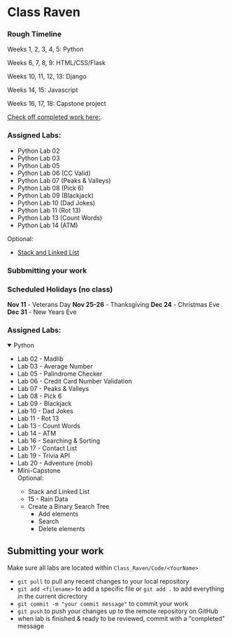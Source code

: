 # Class Raven

### Rough Timeline

Weeks 1, 2, 3, 4, 5: Python 

Weeks 6, 7, 8, 9: HTML/CSS/Flask

Weeks 10, 11, 12, 13: Django

Weeks 14, 15: Javascript

Weeks 16, 17, 18: Capstone project
 
 [Check off completed work here:](https://docs.google.com/document/d/1FIEfkpRa00o4KCnnR45cFFjWIjSOdgNEQnmEge-KZC8/edit?usp=sharing).
 
### Assigned Labs: 
  - Python Lab 02
  - Python Lab 03
  - Python Lab 05
  - Python Lab 06 (CC Valid)
  - Python Lab 07 (Peaks & Valleys)
  - Python Lab 08 (Pick 6)
  - Python Lab 09 (Blackjack)
  - Python Lab 10 (Dad Jokes)
  - Python Lab 11 (Rot 13)
  - Python Lab 13 (Count Words)
  - Python Lab 14 (ATM)

Optional:
- [Stack and Linked List](/1%20Python/labs/optional/stack_and_linked_list.md)
### Subbmitting your work

### Scheduled Holidays (no class)
**Nov 11** - Veterans Day
**Nov 25-26** - Thanksgiving
**Dec 24** - Christmas Eve
**Dec 31** - New Years Eve

### Assigned Labs:

<details open>
  <summary>Python</summary>
  <ul>
    <li>Lab 02 - Madlib</li>
    <li>Lab 03 - Average Number</li>
    <li>Lab 05 - Palindrome Checker</li>
    <li>Lab 06 - Credit Card Number Validation</li>
    <li>Lab 07 - Peaks & Valleys</li>
    <li>Lab 08 - Pick 6</li>
    <li>Lab 09 - Blackjack</li>
    <li>Lab 10 - Dad Jokes</li>
    <li>Lab 11 - Rot 13</li>
    <li>Lab 13 - Count Words</li>
    <li>Lab 14 - ATM</li>
    <li>Lab 16 - Searching & Sorting</li>
    <li>Lab 17 - Contact List</li>
    <li>Lab 19 - Trivia API</li>
    <li>Lab 20 - Adventure (mob)</li>
    <li>Mini-Capstone</li>
    <summary>Optional:</summary>
    <ul>
      <li>Stack and Linked List</li>
      <li>15 - Rain Data</li>
      <li>
      Create a Binary Search Tree
        <ul>
            <li>Add elements</li>
            <li>Search</li>
            <li>Delete elements</li>
        </ul>
      </li>
    </ul>
  </ul>
</details>

## Submitting your work

Make sure all labs are located within `Class_Raven/Code/<YourName>`
- `git pull` to pull any recent changes to your local repository
- `git add <filename>` to add a specific file or `git add .` to add everything in the current dicrectory
- `git commit -m "your commit message"` to commit your work
- `git push` to push your changes up to the remote repository on GitHub
- when lab is finished & ready to be reviewed, commit with a "completed" message
